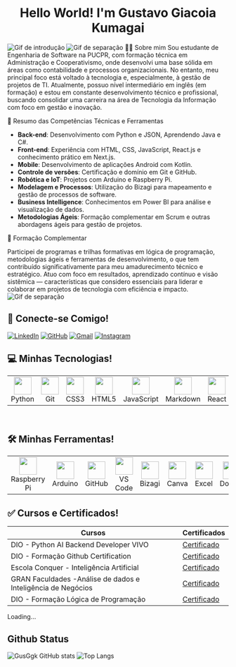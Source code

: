 <h1 align="center"> Hello World! I'm Gustavo Giacoia Kumagai </h1>


![Gif de introdução](https://user-images.githubusercontent.com/74038190/225813708-98b745f2-7d22-48cf-9150-083f1b00d6c9.gif)
![Gif de separação](https://user-images.githubusercontent.com/74038190/212284100-561aa473-3905-4a80-b561-0d28506553ee.gif)
👨‍💻 Sobre mim
Sou estudante de Engenharia de Software na PUCPR, com formação técnica em Administração e Cooperativismo, onde desenvolvi uma base sólida em áreas como contabilidade e processos organizacionais. No entanto, meu principal foco está voltado à tecnologia e, especialmente, à gestão de projetos de TI.
Atualmente, possuo nível intermediário em inglês (em formação) e estou em constante desenvolvimento técnico e profissional, buscando consolidar uma carreira na área de Tecnologia da Informação com foco em gestão e inovação.

🎯 Resumo das Competências Técnicas e Ferramentas

- **Back-end**: Desenvolvimento com Python e JSON, Aprendendo Java e C#.
- **Front-end**: Experiência com HTML, CSS, JavaScript, React.js e conhecimento prático em Next.js.
- **Mobile**: Desenvolvimento de aplicações Android com Kotlin.
- **Controle de versões**: Certificação e domínio em Git e GitHub.
- **Robótica e IoT**: Projetos com Arduino e Raspberry Pi.
- **Modelagem e Processos**: Utilização do Bizagi para mapeamento e gestão de processos de software.
- **Business Intelligence**: Conhecimentos em Power BI para análise e visualização de dados.
- **Metodologias Ágeis**: Formação complementar em Scrum e outras abordagens ágeis para gestão de projetos.

🔄 Formação Complementar

Participei de programas e trilhas formativas em lógica de programação, metodologias ágeis e ferramentas de desenvolvimento, o que tem contribuído significativamente para meu amadurecimento técnico e estratégico.
Atuo com foco em resultados, aprendizado contínuo e visão sistêmica — características que considero essenciais para liderar e colaborar em projetos de tecnologia com eficiência e impacto.
![Gif de separação](https://user-images.githubusercontent.com/74038190/212284100-561aa473-3905-4a80-b561-0d28506553ee.gif)

## 📱 Conecte-se Comigo!

[![LinkedIn](https://img.shields.io/badge/LinkedIn-black?style=for-the-badge&logo=linkedin&logoColor=white)](https://www.linkedin.com/in/gustavo-giacoia-kumagai/)
[![GitHub](https://img.shields.io/badge/GitHub-black?style=for-the-badge&logo=github&logoColor=white)](https://github.com/GusGgk)
[![Gmail](https://img.shields.io/badge/Gmail-black?style=for-the-badge&logo=gmail&logoColor=red)](mailto:gukumagai@gmail.com)
[![Instagram](https://img.shields.io/badge/Instagram-black?style=for-the-badge&logo=instagram&logoColor=red)](https://www.instagram.com/_gustavo.gk/)


## 💻 Minhas Tecnologias!
<table align="center" style="border: none;">
  <tr>
    <td align="center" style="border: none;">
      <img src="https://cdn.jsdelivr.net/gh/devicons/devicon@latest/icons/python/python-original.svg" width="40px"/><br>Python
    </td>
    <td align="center" style="border: none;">
      <img src="https://cdn.jsdelivr.net/gh/devicons/devicon@latest/icons/git/git-original.svg" width="40px"/><br>Git
    </td>
    <td align="center" style="border: none;">
      <img src="https://cdn.jsdelivr.net/gh/devicons/devicon@latest/icons/css3/css3-original-wordmark.svg" width="40px"/><br>CSS3
    </td>
    <td align="center" style="border: none;">
      <img src="https://cdn.jsdelivr.net/gh/devicons/devicon@latest/icons/html5/html5-original.svg" width="40px"/><br>HTML5
    </td>
    <td align="center" style="border: none;">
      <img src="https://cdn.jsdelivr.net/gh/devicons/devicon@latest/icons/javascript/javascript-original.svg" width="40px"/><br>JavaScript
    </td>
    <td align="center" style="border: none;">
      <img src="https://cdn.jsdelivr.net/gh/devicons/devicon@latest/icons/markdown/markdown-original.svg" width="40px"/><br>Markdown
    </td>
    <td align="center" style="border: none;">
      <img src="https://cdn.jsdelivr.net/gh/devicons/devicon@latest/icons/react/react-original.svg" width="40px"/><br>React
    </td>
    <td align="center" style="border: none;">
      <img src="https://cdn.simpleicons.org/json" width="40px"/><br>JSON
    </td>
  </tr>
</table>

<br/>

## 🛠️ Minhas Ferramentas!
<table align="center" style="border: none;">
  <tr>
    <td align="center" style="border: none;">
      <img src="https://cdn.jsdelivr.net/gh/devicons/devicon@latest/icons/raspberrypi/raspberrypi-original.svg" width="40px"/><br>Raspberry Pi
    </td>
    <td align="center" style="border: none;">
      <img src="https://cdn.jsdelivr.net/gh/devicons/devicon@latest/icons/arduino/arduino-original.svg" width="40px"/><br>Arduino
    </td>
    <td align="center" style="border: none;">
      <img src="https://cdn.jsdelivr.net/gh/devicons/devicon@latest/icons/github/github-original-wordmark.svg" width="40px"/><br>GitHub
    </td>
    <td align="center" style="border: none;">
      <img src="https://cdn.jsdelivr.net/gh/devicons/devicon@latest/icons/vscode/vscode-original.svg" width="40px"/><br>VS Code
    </td>
    <td align="center" style="border: none;">
      <img src="https://cdn.brandfetch.io/idYImgMHFx/w/400/h/400/theme/dark/icon.png?c=1bxid64Mup7aczewSAYMX&t=1749853165441" width="40px"/><br>Bizagi
    </td>
    <td align="center" style="border: none;">
      <img src="https://cdn.jsdelivr.net/gh/devicons/devicon@latest/icons/canva/canva-original.svg" width="40px"/><br>Canva
    </td>
    <td align="center" style="border: none;">
      <img src="https://uxwing.com/wp-content/themes/uxwing/download/brands-and-social-media/microsoft-excel-icon.png" width="40px"/><br>Excel
    </td>
    <td align="center" style="border: none;">
      <img src="https://cdn.jsdelivr.net/gh/devicons/devicon@latest/icons/docker/docker-original.svg" width="40px"/><br>Docker
    </td>
  </tr>
</table>




## ✅ Cursos e Certificados!
|Cursos | Certificados |
|-------|--------------|
|DIO - Python AI Backend Developer VIVO| [Certificado](https://hermes.dio.me/certificates/FUXDWHVI.pdf)|
|DIO - Formação Github Certification| [Certificado](https://hermes.dio.me/certificates/VCPCSGVH.pdf)|
|Escola Conquer - Inteligência Artificial | [Certificado](https://drive.conqueronline.com.br/CertificadosTeste/Inteligência%20Artificial:%20eleve%20sua%20produtividade%20e%20acelere%20sua%20carreira/1719268902733-e71fa84f-78bf-4a74-91ed-d1541fec4812.jpeg)|
|GRAN Faculdades -Análise de dados e Inteligência de Negócios | [Certificado](https://docs-cdn.infra.grancursosonline.com.br/protocolos/alunos/320293/354840/352047/certificado-curso-livre_55681756093193.pdf?Expires=1756097448&Signature=d0eeSGiXIfu7BVoyF1Ewjo-8qTzFZh38W1~xCq8XeSPypKzBTZ91FLTtUEYw3BtGmxK2tKPVTebHOHP0IM3snmMsgt2xEInkj1eWWkY-cajX2e9dhSJYiQ-3RpgwF-iy14GfIYwE1AbtP2TMaXpxvDAUYeJzo62OTFeO1BJJrCdW8rB6BctFU1~aDuLFeg6S6MEP~FBQGsMipJoThpYZg-D-XvjxZz5hoAnYmkl6mhnYnebPnRVRsmgs2lPB3nLGkWmnVKJMyGjYxPaQAbt9VC1UaP88p8nZAwGnHvQPSeUfMckkZN~HN1KyKiLaJ3ljCw9n7WCFzaeK44u4zEHY6g__&Key-Pair-Id=APKAJWDRH5QWMLF2KNSA)|
|DIO - Formação Lógica de Programação| [Certificado](https://hermes.dio.me/certificates/8OD2E78F.pdf)|
Loading...





## Github Status
![GusGgk GitHub stats](https://github-readme-stats.vercel.app/api?username=GusGgk&show_icons=true&theme=highcontrast)
![Top Langs](https://github-readme-stats.vercel.app/api/top-langs/?username=GusGgk&layout=compact&theme=highcontrast)

